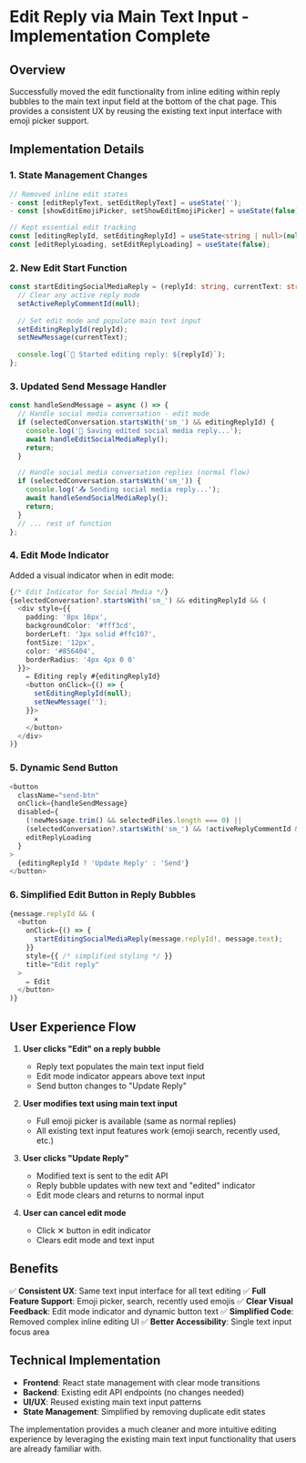 # Edit Reply via Main Text Input - Implementation Complete

## Overview
Successfully moved the edit functionality from inline editing within reply bubbles to the main text input field at the bottom of the chat page. This provides a consistent UX by reusing the existing text input interface with emoji picker support.

## Implementation Details

### 1. State Management Changes
```typescript
// Removed inline edit states
- const [editReplyText, setEditReplyText] = useState('');
- const [showEditEmojiPicker, setShowEditEmojiPicker] = useState(false);

// Kept essential edit tracking
const [editingReplyId, setEditingReplyId] = useState<string | null>(null);
const [editReplyLoading, setEditReplyLoading] = useState(false);
```

### 2. New Edit Start Function
```typescript
const startEditingSocialMediaReply = (replyId: string, currentText: string) => {
  // Clear any active reply mode
  setActiveReplyCommentId(null);
  
  // Set edit mode and populate main text input
  setEditingReplyId(replyId);
  setNewMessage(currentText);
  
  console.log(`📝 Started editing reply: ${replyId}`);
};
```

### 3. Updated Send Message Handler
```typescript
const handleSendMessage = async () => {
  // Handle social media conversation - edit mode
  if (selectedConversation.startsWith('sm_') && editingReplyId) {
    console.log('📝 Saving edited social media reply...');
    await handleEditSocialMediaReply();
    return;
  }

  // Handle social media conversation replies (normal flow)
  if (selectedConversation.startsWith('sm_')) {
    console.log('📤 Sending social media reply...');
    await handleSendSocialMediaReply();
    return;
  }
  // ... rest of function
};
```

### 4. Edit Mode Indicator
Added a visual indicator when in edit mode:
```typescript
{/* Edit Indicator for Social Media */}
{selectedConversation?.startsWith('sm_') && editingReplyId && (
  <div style={{
    padding: '8px 16px',
    backgroundColor: '#fff3cd',
    borderLeft: '3px solid #ffc107',
    fontSize: '12px',
    color: '#856404',
    borderRadius: '4px 4px 0 0'
  }}>
    ✏️ Editing reply #{editingReplyId}
    <button onClick={() => {
      setEditingReplyId(null);
      setNewMessage('');
    }}>
      ✕
    </button>
  </div>
)}
```

### 5. Dynamic Send Button
```typescript
<button 
  className="send-btn"
  onClick={handleSendMessage}
  disabled={
    (!newMessage.trim() && selectedFiles.length === 0) || 
    (selectedConversation?.startsWith('sm_') && !activeReplyCommentId && !editingReplyId) ||
    editReplyLoading
  }
>
  {editingReplyId ? 'Update Reply' : 'Send'}
</button>
```

### 6. Simplified Edit Button in Reply Bubbles
```typescript
{message.replyId && (
  <button
    onClick={() => {
      startEditingSocialMediaReply(message.replyId!, message.text);
    }}
    style={{ /* simplified styling */ }}
    title="Edit reply"
  >
    ✏️ Edit
  </button>
)}
```

## User Experience Flow

1. **User clicks "Edit" on a reply bubble**
   - Reply text populates the main text input field
   - Edit mode indicator appears above text input
   - Send button changes to "Update Reply"

2. **User modifies text using main text input**
   - Full emoji picker is available (same as normal replies)
   - All existing text input features work (emoji search, recently used, etc.)

3. **User clicks "Update Reply"**
   - Modified text is sent to the edit API
   - Reply bubble updates with new text and "edited" indicator
   - Edit mode clears and returns to normal input

4. **User can cancel edit mode**
   - Click ✕ button in edit indicator
   - Clears edit mode and text input

## Benefits

✅ **Consistent UX**: Same text input interface for all text editing
✅ **Full Feature Support**: Emoji picker, search, recently used emojis
✅ **Clear Visual Feedback**: Edit mode indicator and dynamic button text
✅ **Simplified Code**: Removed complex inline editing UI
✅ **Better Accessibility**: Single text input focus area

## Technical Implementation

- **Frontend**: React state management with clear mode transitions
- **Backend**: Existing edit API endpoints (no changes needed)
- **UI/UX**: Reused existing main text input patterns
- **State Management**: Simplified by removing duplicate edit states

The implementation provides a much cleaner and more intuitive editing experience by leveraging the existing main text input functionality that users are already familiar with.

